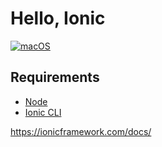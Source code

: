 # Hello, Ionic

[![macOS](https://img.shields.io/badge/macOS-Catalina-black)](https://developer.apple.com/macos/)

## Requirements
* [Node](https://github.com/ykws/hello-node)
* [Ionic CLI](https://github.com/ionic-team/ionic-cli)

https://ionicframework.com/docs/
